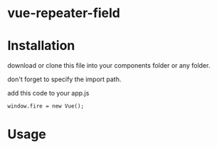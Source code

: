 # vue-repeater-field

# Installation
download or clone this file into your components folder or any folder.

don't forget to specify the import path.

add this code to your app.js

      
    window.fire = new Vue();
   


# Usage
<code>
    <template>
  
    <div class="form-group">
    
      <label for="feature">Features </label>

      <repeater-input :dataValue="featureData" @dataFeature="featureData = $event"></repeater-input>

      <pre>{{ featureData }}</pre>
  
    </div> 

    </template>


    <script>
  
    import RepeaterInputComponent from '../../components/repeaterField';

    export default {

        components: {

         'repeater-field': RepeaterInputComponent

        },

         data() {

            return {

             featureData: [{}]

             }

         },
         
         methods: {
         
            reset() {
         
                fire.$emit('reset');
         
            }
         
         }

    }

    </script>
</code>




# ENJOY

